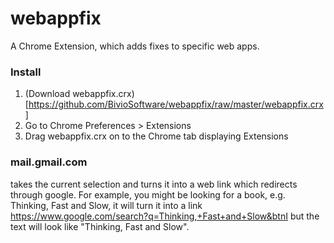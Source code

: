 webappfix
========

A Chrome Extension, which adds fixes to specific web apps.

### Install

1. (Download webappfix.crx)[https://github.com/BivioSoftware/webappfix/raw/master/webappfix.crx]
2. Go to Chrome Preferences > Extensions
3. Drag webappfix.crx on to the Chrome tab displaying Extensions

### mail.gmail.com

<alt-l> takes the current selection and turns it into a web link which redirects through google.  For example, you might be looking for a book, e.g. Thinking, Fast and Slow, it will turn it into a link https://www.google.com/search?q=Thinking,+Fast+and+Slow&btnI but the text will look like "Thinking, Fast and Slow".
